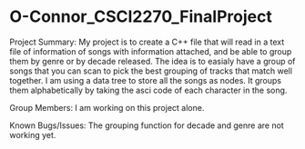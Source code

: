 # O-Connor_CSCI2270_FinalProject

Project Summary: My project is to create a C++ file that will read in a text file of information of songs with information attached, and be able to group them by genre or by decade released. The idea is to easialy have a group of songs that you can scan to pick the best grouping of tracks that match well together. I am using a data tree to store all the songs as nodes. It groups them alphabetically by taking the asci code of each character in the song.

Group Members: I am working on this project alone.

Known Bugs/Issues: The grouping function for decade and genre are not working yet.
